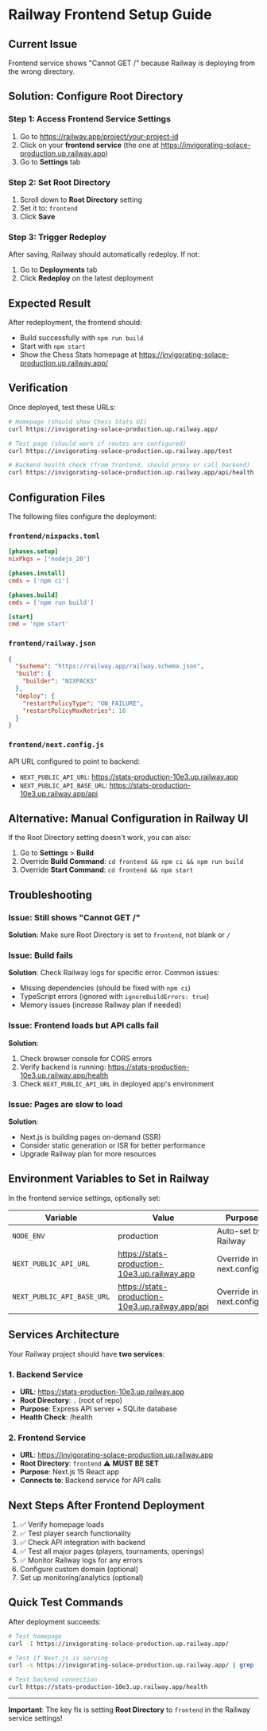 # Railway Frontend Setup Guide

## Current Issue
Frontend service shows "Cannot GET /" because Railway is deploying from the wrong directory.

## Solution: Configure Root Directory

### Step 1: Access Frontend Service Settings

1. Go to https://railway.app/project/your-project-id
2. Click on your **frontend service** (the one at https://invigorating-solace-production.up.railway.app)
3. Go to **Settings** tab

### Step 2: Set Root Directory

1. Scroll down to **Root Directory** setting
2. Set it to: `frontend`
3. Click **Save**

### Step 3: Trigger Redeploy

After saving, Railway should automatically redeploy. If not:
1. Go to **Deployments** tab
2. Click **Redeploy** on the latest deployment

## Expected Result

After redeployment, the frontend should:
- Build successfully with `npm run build`
- Start with `npm start`
- Show the Chess Stats homepage at https://invigorating-solace-production.up.railway.app/

## Verification

Once deployed, test these URLs:

```bash
# Homepage (should show Chess Stats UI)
curl https://invigorating-solace-production.up.railway.app/

# Test page (should work if routes are configured)
curl https://invigorating-solace-production.up.railway.app/test

# Backend health check (from frontend, should proxy or call backend)
curl https://invigorating-solace-production.up.railway.app/api/health
```

## Configuration Files

The following files configure the deployment:

### `frontend/nixpacks.toml`
```toml
[phases.setup]
nixPkgs = ['nodejs_20']

[phases.install]
cmds = ['npm ci']

[phases.build]
cmds = ['npm run build']

[start]
cmd = 'npm start'
```

### `frontend/railway.json`
```json
{
  "$schema": "https://railway.app/railway.schema.json",
  "build": {
    "builder": "NIXPACKS"
  },
  "deploy": {
    "restartPolicyType": "ON_FAILURE",
    "restartPolicyMaxRetries": 10
  }
}
```

### `frontend/next.config.js`
API URL configured to point to backend:
- `NEXT_PUBLIC_API_URL`: https://stats-production-10e3.up.railway.app
- `NEXT_PUBLIC_API_BASE_URL`: https://stats-production-10e3.up.railway.app/api

## Alternative: Manual Configuration in Railway UI

If the Root Directory setting doesn't work, you can also:

1. Go to **Settings** > **Build**
2. Override **Build Command**: `cd frontend && npm ci && npm run build`
3. Override **Start Command**: `cd frontend && npm start`

## Troubleshooting

### Issue: Still shows "Cannot GET /"
**Solution**: Make sure Root Directory is set to `frontend`, not blank or `/`

### Issue: Build fails
**Solution**: Check Railway logs for specific error. Common issues:
- Missing dependencies (should be fixed with `npm ci`)
- TypeScript errors (ignored with `ignoreBuildErrors: true`)
- Memory issues (increase Railway plan if needed)

### Issue: Frontend loads but API calls fail
**Solution**:
1. Check browser console for CORS errors
2. Verify backend is running: https://stats-production-10e3.up.railway.app/health
3. Check `NEXT_PUBLIC_API_URL` in deployed app's environment

### Issue: Pages are slow to load
**Solution**:
- Next.js is building pages on-demand (SSR)
- Consider static generation or ISR for better performance
- Upgrade Railway plan for more resources

## Environment Variables to Set in Railway

In the frontend service settings, optionally set:

| Variable | Value | Purpose |
|----------|-------|---------|
| `NODE_ENV` | production | Auto-set by Railway |
| `NEXT_PUBLIC_API_URL` | https://stats-production-10e3.up.railway.app | Override in next.config.js |
| `NEXT_PUBLIC_API_BASE_URL` | https://stats-production-10e3.up.railway.app/api | Override in next.config.js |

## Services Architecture

Your Railway project should have **two services**:

### 1. Backend Service
- **URL**: https://stats-production-10e3.up.railway.app
- **Root Directory**: `.` (root of repo)
- **Purpose**: Express API server + SQLite database
- **Health Check**: /health

### 2. Frontend Service
- **URL**: https://invigorating-solace-production.up.railway.app
- **Root Directory**: `frontend` ⚠️ **MUST BE SET**
- **Purpose**: Next.js 15 React app
- **Connects to**: Backend service for API calls

## Next Steps After Frontend Deployment

1. ✅ Verify homepage loads
2. ✅ Test player search functionality
3. ✅ Check API integration with backend
4. ✅ Test all major pages (players, tournaments, openings)
5. ✅ Monitor Railway logs for any errors
6. Configure custom domain (optional)
7. Set up monitoring/analytics (optional)

## Quick Test Commands

After deployment succeeds:

```bash
# Test homepage
curl -I https://invigorating-solace-production.up.railway.app/

# Test if Next.js is serving
curl -s https://invigorating-solace-production.up.railway.app/ | grep -i "chess stats"

# Test backend connection
curl https://stats-production-10e3.up.railway.app/health
```

---

**Important**: The key fix is setting **Root Directory** to `frontend` in the Railway service settings!
